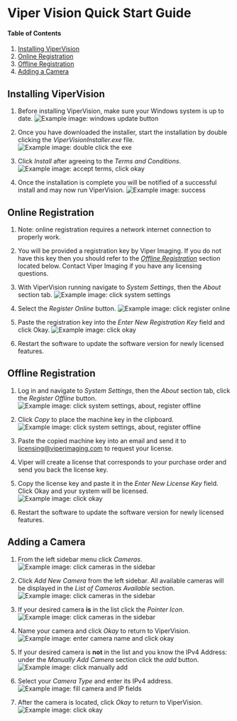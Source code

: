 # Viper Vision Quick Start Guide
#### Table of Contents
1. [Installing ViperVision](#installing-vipervision)
2. [Online Registration](#online-registration)
3. [Offline Registration](#offline-registration)
4. [Adding a Camera](#adding-a-camera)

## Installing ViperVision
1. Before installing ViperVision, make sure your Windows system is up to date.
![Example image: windows update button](./img/fig-1_windows_update.jpg)

2. Once you have downloaded the installer, start the installation by double clicking the *ViperVisionInstaller.exe* file.
![Example image: double click the exe](./img/fig-2_double_click.jpg)

3. Click *Install* after agreeing to the *Terms and Conditions*.
![Example image: accept terms, click okay](./img/fig-3_click_install.jpg)

4. Once the installation is complete you will be notified of a successful install and may now run ViperVision.
![Example image: success](./img/fig-4_install_complete.jpg)

## Online Registration
1. Note: online registration requires a network internet connection to properly work.

2. You will be provided a registration key by Viper Imaging. If you do not have this key then you should refer to the [*Offline Registration*](#offline-registration) section located below. Contact Viper Imaging if you have any licensing questions.

3. With ViperVision running navigate to *System Settings*, then the *About* section tab.
![Example image: click system settings](./img/fig-5_system_settings.jpg)

4. Select the *Register Online* button.
![Example image: click register online](./img/fig-6_register_online.jpg)

5. Paste the registration key into the *Enter New Registration Key* field and click Okay.
![Example image: click okay](./img/fig-7_online_okay_btn.jpg)

6. Restart the software to update the software version for newly licensed features.


## Offline Registration
1. Log in and navigate to *System Settings*, then the *About* section tab, click the *Register Offline* button.
![Example image: click system settings, about, register offline](./img/fig-8_register_offline.jpg)

2. Click *Copy* to place the machine key in the clipboard.
![Example image: click system settings, about, register offline](./img/fig-9_get_machine_key.jpg)

3. Paste the copied machine key into an email and send it to licensing@viperimaging.com to request your license.

4. Viper will create a license that corresponds to your purchase order and send you back the license key.

5. Copy the license key and paste it in the *Enter New License Key* field.  Click Okay and your system will be licensed.
![Example image: click okay](./img/fig-7_online_okay_btn.jpg)

6. Restart the software to update the software version for newly licensed features.

## Adding a Camera
1. From the left sidebar menu click *Cameras*.
![Example image: click cameras in the sidebar](./img/fig-10_click_cameras_sidebar.jpg)

2. Click *Add New Camera* from the left sidebar. All available cameras will be displayed in the *List of Cameras Available* section.
![Example image: click cameras in the sidebar](./img/fig-11_click_add_new_camera.jpg)

3. If your desired camera **is** in the list click the *Pointer Icon*.
![Example image: click cameras in the sidebar](./img/fig-12_click_the_pointer.jpg)

4. Name your camera and click *Okay* to return to ViperVision.
![Example image: enter camera name and click okay](./img/fig-13_name_and_okay.jpg)

5. If your desired camera is **not** in the list and you know the IPv4 Address: under the *Manually Add Camera* section click the *add* button.
![Example image: click manually add](./img/fig-14_click_manual_add_new_camera.jpg)

6. Select your *Camera Type* and enter its IPv4 address.
![Example image: fill camera and IP fields](./img/fig-15_camera_type_and_address.jpg)

7. After the camera is located, click *Okay* to return to ViperVision.
![Example image: click okay](./img/fig-16_click_okay.jpg)
